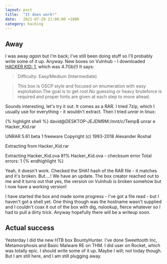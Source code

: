 ```yaml
---
layout: post
title:  "It does work!"
date:   2021-07-29 21:00:00 +1000
category: hacking
---
```


## Away
I was away *again* but I'm back; I've still been doing stuff so I'll probably write some of it up. Anyway. New boxes on Vulnhub - I downloaded [HACKER KID: 1](https://www.vulnhub.com/entry/hacker-kid-1,719/), which was 4.7Gb(!) It says:

>Difficulty: Easy/Medium (Intermediate)

>This box is OSCP style and focused on enumeration with easy exploitation.The goal is to get root.No guessing or heavy bruteforce is required and proper hints are given at each step to move ahead.

Sounds interesting, let's try it out. It comes as a RAR. I tried 7zip, which I usually use for everything - it wouldn't extract. Then I tried *unrar* in linux:

{% highlight shell %}
david@DESKTOP-JEJDM9M:/mnt/c/Temp$ unrar e Hacker_Kid.rar

UNRAR 5.61 beta 1 freeware      Copyright (c) 1993-2018 Alexander Roshal


Extracting from Hacker_Kid.rar

Extracting  Hacker_Kid.ova                                            81%
Hacker_Kid.ova       - checksum error
Total errors: 1
{% endhighlight %}

Yeah, it doesn't work. Checked the SHA1 hash of the RAR file - it matches and it's broken. But....! We have an update. The box creator reached out to me and it turns out that yes, the version on Vulnhub is broken somehow but I now have a working version!

I have started the box and made some progress - I've got a file read - but I haven't got a shell yet. One thing though was the hostname wasn't supplied and I couldn't coax it out of the box with dig, nslookup, fierce whatever so I had to pull a dirty trick. Anyway hopefully there will be a writeup soon.

## Actual success
Yesterday I did the new HTB box BountyHunter. I've done Sweettooth Inc, Metamorphosis and Basic Malware RE on THM. I did user on Rocket, which was totally epic. I should write some of it up. Maybe I will; not today though. But I am still here, and I am still plugging away.
